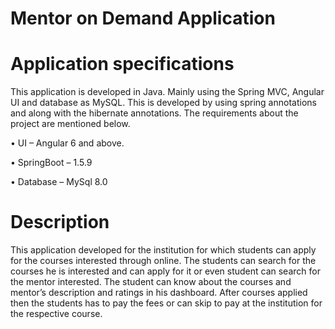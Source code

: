 # Mentor on Demand Application

# Application specifications
This application is developed in Java. Mainly using the Spring MVC, Angular UI and database as MySQL. This is developed by using spring annotations and along with the hibernate annotations. 
The requirements about the project are mentioned below.

   •	UI – Angular 6 and above.
   
   •	SpringBoot – 1.5.9
   
   •	Database – MySql 8.0
   
# Description
This application developed for the institution for which students can apply for the courses interested through online. The students can search for the courses he is interested and can apply for it or even student can search for the mentor interested. The student can know about the courses and mentor’s description and ratings in his dashboard. After courses applied then the students has to pay the fees or can skip to pay at the institution for the respective course.
